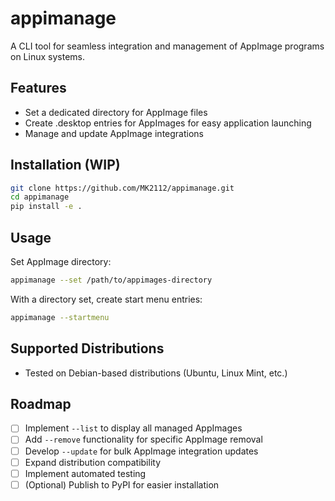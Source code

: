 # appimanage

A CLI tool for seamless integration and management of AppImage programs on Linux systems.

## Features

- Set a dedicated directory for AppImage files
- Create .desktop entries for AppImages for easy application launching
- Manage and update AppImage integrations

## Installation (WIP)

```bash
git clone https://github.com/MK2112/appimanage.git
cd appimanage
pip install -e .
```

## Usage

Set AppImage directory:
```bash
appimanage --set /path/to/appimages-directory
```

With a directory set, create start menu entries:
```bash
appimanage --startmenu
```

## Supported Distributions

- Tested on Debian-based distributions (Ubuntu, Linux Mint, etc.)

## Roadmap

- [ ] Implement `--list` to display all managed AppImages
- [ ] Add `--remove` functionality for specific AppImage removal
- [ ] Develop `--update` for bulk AppImage integration updates
- [ ] Expand distribution compatibility
- [ ] Implement automated testing
- [ ] (Optional) Publish to PyPI for easier installation
